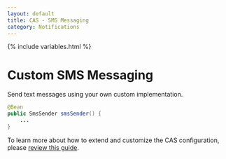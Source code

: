 ```yaml
---
layout: default
title: CAS - SMS Messaging
category: Notifications
---
```


{% include variables.html %}

# Custom SMS Messaging

Send text messages using your own custom implementation.

```java
@Bean
public SmsSender smsSender() {
    ...
}    
```     

To learn more about how to extend and customize the CAS configuration, please [review this guide](../configuration/Configuration-Management-Extensions.html).
